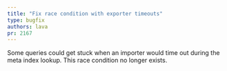 ```yaml
---
title: "Fix race condition with exporter timeouts"
type: bugfix
authors: lava
pr: 2167
---
```


Some queries could get stuck when an importer would time out during the meta
index lookup. This race condition no longer exists.
